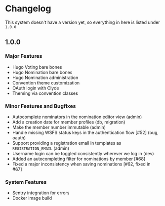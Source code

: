 # Changelog

This system doesn't have a version yet, so everything in here is listed under `1.0.0`

## 1.0.0

### Major Features

* Hugo Voting bare bones
* Hugo Nomination bare bones
* Hugo Nomination administration
* Convention theme customization
* OAuth login with Clyde
* Theming via convention classes

### Minor Features and Bugfixes

* Autocomplete nominators in the nomination editor view (admin)
* Add a creation date for member profiles (db, migration)
* Make the member number immutable (admin)
* Handle missing WSFS status keys in the authentication flow [#52] (bug, oauth)
* Support providing a registration email in templates as `REGISTRATION_EMAIL` (admin)
* Username login can be toggled consistently wherever we log in (dev)
* Added an autocompleting filter for nominations by member [#68]
* Fixed a major inconsistency when saving nominations [#62, fixed in #67]

### System Features

* Sentry integration for errors
* Docker image build
